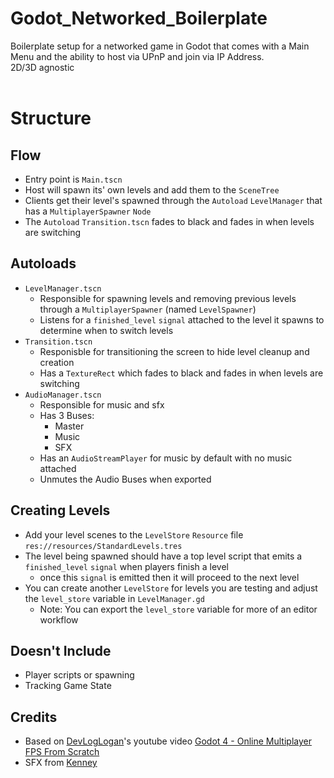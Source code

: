 # Godot_Networked_Boilerplate
 Boilerplate setup for a networked game in Godot that comes with a Main Menu and the ability to host via UPnP and join via IP Address.  
 2D/3D agnostic
 <br>
 <br>

# Structure

## Flow
- Entry point is `Main.tscn`
- Host will spawn its' own levels and add them to the `SceneTree`
- Clients get their level's spawned through the `Autoload` `LevelManager` that has a `MultiplayerSpawner` `Node`
- The `Autoload` `Transition.tscn` fades to black and fades in when levels are switching

## Autoloads
- `LevelManager.tscn`
  - Responsible for spawning levels and removing previous levels through a `MultiplayerSpawner` (named `LevelSpawner`)
  - Listens for a `finished_level` `signal` attached to the level it spawns to determine when to switch levels
- `Transition.tscn`
  - Responisble for transitioning the screen to hide level cleanup and creation
  - Has a `TextureRect` which fades to black and fades in when levels are switching
- `AudioManager.tscn`
  - Responsible for music and sfx
  - Has 3 Buses:
	- Master
	- Music
	- SFX
  - Has an `AudioStreamPlayer` for music by default with no music attached
  - Unmutes the Audio Buses when exported

## Creating Levels
  - Add your level scenes to the `LevelStore` `Resource` file `res://resources/StandardLevels.tres`
  - The level being spawned should have a top level script that emits a `finished_level` `signal` when players finish a level
	- once this `signal` is emitted then it will proceed to the next level
  - You can create another `LevelStore` for levels you are testing and adjust the `level_store` variable in `LevelManager.gd`
	- Note: You can export the `level_store` variable for more of an editor workflow

## Doesn't Include
- Player scripts or spawning
- Tracking Game State

## Credits
- Based on [DevLogLogan](https://www.youtube.com/@DevLogLogan)'s youtube video [Godot 4 - Online Multiplayer FPS From Scratch](https://www.youtube.com/watch?v=n8D3vEx7NAE)
- SFX from [Kenney](https://www.kenney.nl/)
